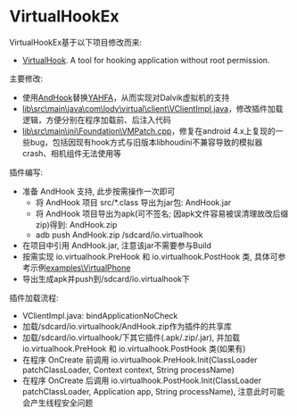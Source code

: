 # VirtualHookEx
VirtualHookEx基于以下项目修改而来:
- [VirtualHook](https://github.com/rk700/VirtualHook). A tool for hooking application without root permission.

主要修改:
- 使用[AndHook](https://github.com/rrrfff/andhook)替换[YAHFA](https://github.com/rk700/YAHFA)，从而实现对Dalvik虚拟机的支持
- [lib\src\main\java\com\lody\virtual\client\VClientImpl.java](https://github.com/rrrfff/VirtualHookEx/blob/master/lib/src/main/java/com/lody/virtual/client/VClientImpl.java)，修改插件加载逻辑，方便分别在程序加载前、后注入代码
- [lib\src\main\jni\Foundation\VMPatch.cpp](https://github.com/rrrfff/VirtualHookEx/blob/master/lib/src/main/jni/Foundation/VMPatch.cpp)，修复在android 4.x上复现的一些bug，包括因现有hook方式与旧版本libhoudini不兼容导致的模拟器crash、相机组件无法使用等

插件编写:
- 准备 AndHook 支持, 此步按需操作一次即可
	- 将 AndHook 项目 src/*.class 导出为jar包: AndHook.jar
	- 将 AndHook 项目导出为apk(可不签名; 因apk文件容易被误清理故改后缀zip)得到: AndHook.zip
	- adb push AndHook.zip /sdcard/io.virtualhook
- 在项目中引用 AndHook.jar, 注意该jar不需要参与Build
- 按需实现 io.virtualhook.PreHook 和 io.virtualhook.PostHook 类, 具体可参考示例[examples\VirtualPhone](https://github.com/rrrfff/VirtualHookEx/tree/master/examples/VirtualPhone)
- 导出生成apk并push到/sdcard/io.virtualhook下

插件加载流程:
- VClientImpl.java: bindApplicationNoCheck
- 加载/sdcard/io.virtualhook/AndHook.zip作为插件的共享库
- 加载/sdcard/io.virtualhook/下其它插件(.apk/.zip/.jar), 并加载 io.virtualhook.PreHook 和 io.virtualhook.PostHook 类(如果有)
- 在程序 OnCreate 前调用 io.virtualhook.PreHook.Init(ClassLoader patchClassLoader, Context context, String processName)
- 在程序 OnCreate 后调用 io.virtualhook.PostHook.Init(ClassLoader patchClassLoader, Application app, String processName), 注意此时可能会产生线程安全问题
